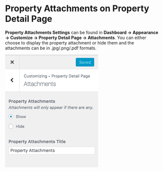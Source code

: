 # Property Attachments on Property Detail Page

**Property Attachments Settings** can be found in **Dashboard → Appearance → Customize → Property Detail Page → Attachments**. You can either choose to display the property attachment or hide them and the attachments can be in .jpg/.png/.pdf formats.

![Property Attachments on Property Detail Page](images/single-property-page/property-attachments.png)
